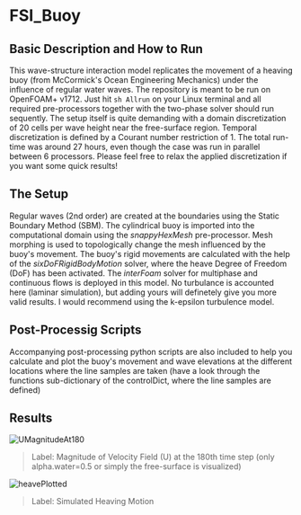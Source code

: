 # FSI_Buoy

## Basic Description and How to Run
This wave-structure interaction model replicates the movement of a heaving buoy (from McCormick's Ocean Engineering Mechanics) under the influence of regular water waves. The repository is meant to be run on OpenFOAM+ v1712. Just hit `sh Allrun` on your Linux terminal and all required pre-processors together with the two-phase solver should run sequently. The setup itself is quite demanding with a domain discretization of 20 cells per wave height near the free-surface region. Temporal discretization is defined by a Courant number restriction of 1. The total run-time was around 27 hours, even though the case was run in parallel between 6 processors. Please feel free to relax the applied discretization if you want some quick results!

## The Setup
Regular waves (2nd order) are created at the boundaries using the Static Boundary Method (SBM). The cylindrical buoy is imported into the computational domain using the _snappyHexMesh_ pre-processor. Mesh morphing is used to topologically change the mesh influenced by the buoy's movement. The buoy's rigid movements are calculated with the help of the _sixDoFRigidBodyMotion_ solver, where the heave Degree of Freedom (DoF) has been activated. The _interFoam_ solver for multiphase and continuous flows is deployed in this model. No turbulance is accounted here (laminar simulation), but adding yours will definetely give you more valid results. I would recommend using the k-epsilon turbulence model.

## Post-Processig Scripts
Accompanying post-processing python scripts are also included to help you calculate and plot the buoy's movement and wave elevations at the different locations where the line samples are taken (have a look through the functions sub-dictionary of the controlDict, where the line samples are defined)

## Results
![UMagnitudeAt180](https://user-images.githubusercontent.com/55588269/134431923-abcb51bf-9b52-4fb4-82b4-e3172cab0718.png)
>Label: Magnitude of Velocity Field (U) at the 180th time step (only alpha.water=0.5 or simply the free-surface is visualized)

![heavePlotted](https://user-images.githubusercontent.com/55588269/134432256-8500b9eb-f2f2-4da5-9b18-b88ee8786a62.png)   
>Label: Simulated Heaving Motion
